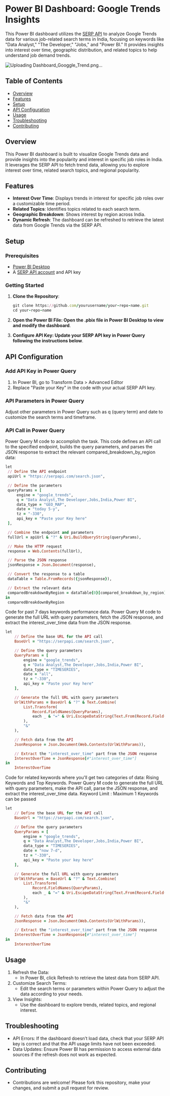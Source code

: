 # Power BI Dashboard: Google Trends Insights

This Power BI dashboard utilizes the [SERP API](https://serpapi.com/) to analyze Google Trends data for various job-related search terms in India, focusing on keywords like "Data Analyst," "The Developer," "Jobs," and "Power BI." It provides insights into interest over time, geographic distribution, and related topics to help understand job demand trends.


![Uploading Dashboard_Googgle_Trend.png…]()




## Table of Contents

- [Overview](#overview)
- [Features](#features)
- [Setup](#setup)
- [API Configuration](#api-configuration)
- [Usage](#usage)
- [Troubleshooting](#troubleshooting)
- [Contributing](#contributing)

## Overview

This Power BI dashboard is built to visualize Google Trends data and provide insights into the popularity and interest in specific job roles in India. It leverages the SERP API to fetch trend data, allowing you to explore interest over time, related search topics, and regional popularity.

## Features

- **Interest Over Time**: Displays trends in interest for specific job roles over a customizable time period.
- **Related Topics**: Identifies topics related to each search term.
- **Geographic Breakdown**: Shows interest by region across India.
- **Dynamic Refresh**: The dashboard can be refreshed to retrieve the latest data from Google Trends via the SERP API.

## Setup

### Prerequisites

- [Power BI Desktop](https://powerbi.microsoft.com/)
- A [SERP API account](https://serpapi.com/) and API key

### Getting Started

1. **Clone the Repository**:
   ```ruby
   git clone https://github.com/yourusername/your-repo-name.git
   cd your-repo-name
2. **Open the Power BI File: Open the .pbix file in Power BI Desktop to view and modify the dashboard**.

3. **Configure API Key: Update your SERP API key in Power Query following the instructions below**.

## API Configuration
### Add API Key in Power Query
1. In Power BI, go to Transform Data > Advanced Editor
2. Replace "Paste your Key" in the code with your actual SERP API key.

### API Parameters in Power Query
Adjust other parameters in Power Query such as q (query term) and date to customize the search terms and timeframe.

### API Call in Power Query 
Power Query M code to accomplish the task. This code defines an API call to the specified endpoint, builds the query parameters, and parses the JSON response to extract the relevant compared_breakdown_by_region data:
   ```ruby
  let
    // Define the API endpoint
    apiUrl = "https://serpapi.com/search.json",

    // Define the parameters
    queryParams = [
        engine = "google_trends", 
        q = "Data Analyst,The Developer,Jobs,India,Power BI",
        data_type = "GEO_MAP",
        date = "today 5-y",
        tz = "-330",
        api_key = "Paste your Key here"
    ],

    // Combine the endpoint and parameters
    fullUrl = apiUrl & "?" & Uri.BuildQueryString(queryParams),

    // Make the HTTP request
    response = Web.Contents(fullUrl),

    // Parse the JSON response
    jsonResponse = Json.Document(response),

    // Convert the response to a table
    dataTable = Table.FromRecords({jsonResponse}),

    // Extract the relevant data
    comparedBreakdownByRegion = dataTable{0}[compared_breakdown_by_region]
  in
    comparedBreakdownByRegion   
```
Code for past 7 days keywords performance data.
Power Query M code to generate the full URL with query parameters, fetch the JSON response, and extract the interest_over_time data from the JSON response.
```ruby
let
    // Define the base URL for the API call
    BaseUrl = "https://serpapi.com/search.json",

    // Define the query parameters
    QueryParams = [
        engine = "google_trends", 
        q = "Data Analyst,The Developer,Jobs,India,Power BI", 
        data_type = "TIMESERIES", 
        date = "all", 
        tz = "-330", 
        api_key = "Paste your Key here"
    ],

    // Generate the full URL with query parameters
    UrlWithParams = BaseUrl & "?" & Text.Combine(
        List.Transform(
            Record.FieldNames(QueryParams), 
            each _ & "=" & Uri.EscapeDataString(Text.From(Record.Field(QueryParams, _)))
        ), 
        "&"
    ),

    // Fetch data from the API
    JsonResponse = Json.Document(Web.Contents(UrlWithParams)),

    // Extract the "interest_over_time" part from the JSON response
    InterestOverTime = JsonResponse[#"interest_over_time"]
in
    InterestOverTime
```
Code for related keywords where you'll get two categories of data: Rising Keywords and Top Keywords.
Power Query M code to generate the full URL with query parameters, make the API call, parse the JSON response, and extract the interest_over_time data.
Keyword Limit : Maximum 1 Keywords can be passed
```ruby
let
    // Define the base URL for the API call
    BaseUrl = "https://serpapi.com/search.json",

    // Define the query parameters
    QueryParams = [
        engine = "google_trends", 
        q = "Data Analyst,The Developer,Jobs,India,Power BI", 
        data_type = "TIMESERIES", 
        date = "now 7-d", 
        tz = "-330", 
        api_key = "Paste your key here"
    ],

    // Generate the full URL with query parameters
    UrlWithParams = BaseUrl & "?" & Text.Combine(
        List.Transform(
            Record.FieldNames(QueryParams), 
            each _ & "=" & Uri.EscapeDataString(Text.From(Record.Field(QueryParams, _)))
        ), 
        "&"
    ),

    // Fetch data from the API
    JsonResponse = Json.Document(Web.Contents(UrlWithParams)),

    // Extract the "interest_over_time" part from the JSON response
    InterestOverTime = JsonResponse[#"interest_over_time"]
in
    InterestOverTime
```
## Usage
1. Refresh the Data:
   - In Power BI, click Refresh to retrieve the latest data from SERP API.
2. Customize Search Terms:
   - Edit the search terms or parameters within Power Query to adjust the data according to your needs.
3. View Insights:
   - Use the dashboard to explore trends, related topics, and regional interest.

## Troubleshooting
  - API Errors: If the dashboard doesn’t load data, check that your SERP API key is correct and that the API usage limits       have not been exceeded.
  - Data Updates: Ensure Power BI has permission to access external data sources if the refresh does not work as expected.

## Contributing
  - Contributions are welcome! Please fork this repository, make your changes, and submit a pull request for review.
